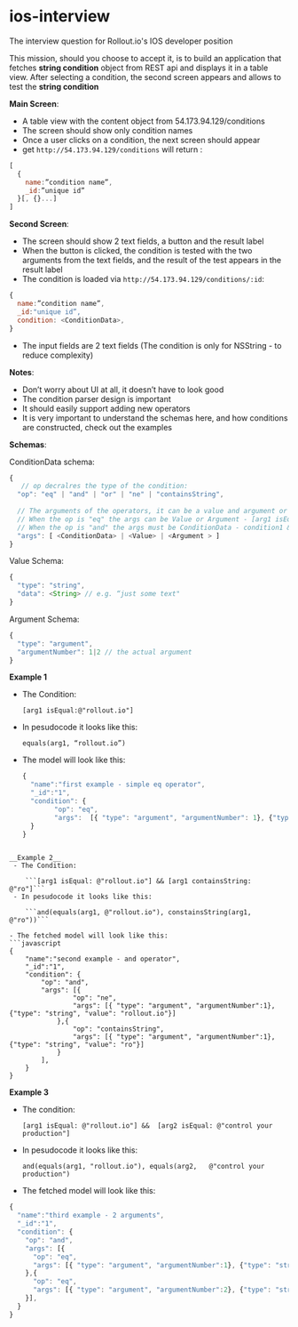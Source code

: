 # ios-interview
The interview question for Rollout.io's IOS developer position

This mission, should you choose to accept it, is to build an application that fetches __string condition__ object from REST api and displays it in a table view. 
After selecting a condition, the second screen appears and allows to test the __string condition__

__Main Screen__: 
- A table view with the content object from 54.173.94.129/conditions
- The screen should show only condition names
- Once a user clicks on a condition, the next screen should appear 
- get `http://54.173.94.129/conditions`  will return : 
```javascript 
[ 
  {
    name:”condition name”,
    _id:”unique id”
  }[, {}...]
]
```

__Second  Screen__:
- The screen should show 2 text fields, a button and the result label
- When the button is clicked, the condition is tested with the two arguments from the text fields, and the result of the test appears in the result label
- The condition is loaded via `http://54.173.94.129/conditions/:id`:
```javascript 
{ 
  name:”condition name”, 
  _id:"unique id”, 
  condition: <ConditionData>, 
} 
```
- The input fields are 2 text fields (The condition is only for NSString - to reduce complexity) 

__Notes__:
- Don’t worry about UI at all, it doesn’t have to look good
- The condition parser design is important
- It should easily support adding new operators
- It is very important to understand the schemas here, and how conditions are constructed, check out the examples 


__Schemas__:

ConditionData schema:
```javascript
{ 
   // op decralres the type of the condition:
  "op": "eq" | "and" | "or" | "ne" | "containsString",
  
  // The arguments of the operators, it can be a value and argument or another condition depending on the op
  // When the op is "eq" the args can be Value or Argument - [arg1 isEqual @"something"] 
  // When the op is "and" the args must be ConditionData - condition1 && condition2 && condition3
  "args": [ <ConditionData> | <Value> | <Argument > ] 
}
```
      

Value Schema:
```javascript
{
  "type": "string",
  "data": <String> // e.g. “just some text"
}
```

Argument Schema:
```javascript
{
  "type": "argument",
  "argumentNumber": 1|2 // the actual argument 
}
```

__Example 1__
 - The Condition:
	
	```[arg1 isEqual:@"rollout.io"]```
 - In pesudocode it looks like this:

	 ```equals(arg1, “rollout.io”)```
 - The model will look like this:

	```javascript
	{ 
	  "name":"first example - simple eq operator",
  	  "_id":"1", 
  	  "condition": {
    	    "op": "eq", 
    	    "args":  [{ "type": "argument", "argumentNumber": 1}, {"type": "string", "value": "rollout.io"}]
  	  }
	}
``` 
 
__Example 2__
 - The Condition:
	
	```[arg1 isEqual: @"rollout.io"] && [arg1 containsString: @"ro"]```
 - In pesudocode it looks like this:
	
	```and(equals(arg1, @"rollout.io"), constainsString(arg1, @"ro"))```
 
- The fetched model will look like this:
```javascript
{ 
	"name":"second example - and operator", 
	"_id":"1", 
	"condition": {
		"op": "and",
		"args": [{
				"op": "ne",
				"args": [{ "type": "argument", "argumentNumber":1}, {"type": "string", "value": "rollout.io"}]
			},{
				"op": "containsString",
				"args": [{ "type": "argument", "argumentNumber":1}, {"type": "string", "value": "ro"}]
			}
		],
	}
}
``` 
 
__Example 3__
 - The condition:

	```[arg1 isEqual: @"rollout.io"] &&  [arg2 isEqual: @"control your production"]``` 
 - In pesudocode it looks like this:
	
	```and(equals(arg1, "rollout.io"), equals(arg2,   @"control your production")``` 
 
 
- The fetched model will look like this:
```javascript
{ 
  "name":"third example - 2 arguments", 
  "_id":"1", 
  "condition": {
    "op": "and", 
    "args": [{
      "op": "eq",
      "args": [{ "type": "argument", "argumentNumber":1}, {"type": "string", "value": "rollout.io"}]
    },{
      "op": "eq",
      "args": [{ "type": "argument", "argumentNumber":2}, {"type": "string", "value": "control your production"}]
    }],
  }
}
```
